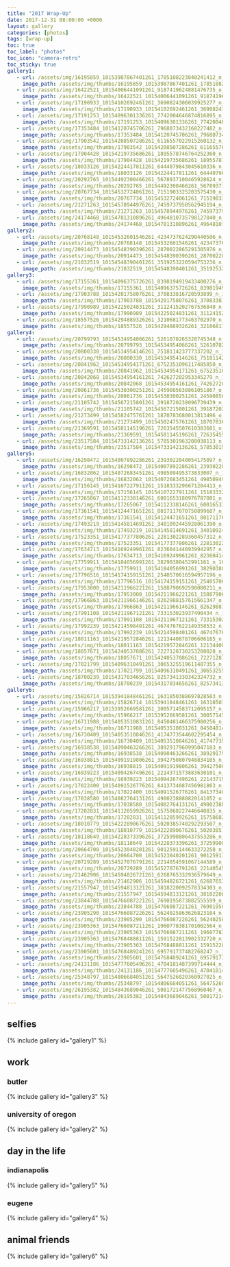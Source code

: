 ```yaml
---
title: "2017 Wrap-Up"
date: 2017-12-31 08:00:00 +0000
layout: gallery
categories: [photos]
tags: [wrap-up]
toc: true
toc_label: "photos"
toc_icon: "camera-retro"
toc_sticky: true
gallery1:
   - url: /assets/img/16195859_10153987867401261_1785108223840241412_n_10153987867401261.jpg
     image_path: /assets/img/thumbs/16195859_10153987867401261_1785108223840241412_n_10153987867401261.png
   - url: /assets/img/16422521_10154006441091261_9187419624881476735_o_10154006441091261.jpg
     image_path: /assets/img/thumbs/16422521_10154006441091261_9187419624881476735_o_10154006441091261.png
   - url: /assets/img/17190933_10154102692461261_3690824306039925277_n_10154102692461261.jpg
     image_path: /assets/img/thumbs/17190933_10154102692461261_3690824306039925277_n_10154102692461261.png
   - url: /assets/img/17191253_10154096301336261_7742004646874816895_n_10154096301336261.jpg
     image_path: /assets/img/thumbs/17191253_10154096301336261_7742004646874816895_n_10154096301336261.png
   - url: /assets/img/17353484_10154120745706261_7968073432168227482_n_10154120745706261.jpg
     image_path: /assets/img/thumbs/17353484_10154120745706261_7968073432168227482_n_10154120745706261.png
   - url: /assets/img/17903542_10154208507286261_6116557022915260132_n_10154208507286261.jpg
     image_path: /assets/img/thumbs/17903542_10154208507286261_6116557022915260132_n_10154208507286261.png
   - url: /assets/img/17904428_10154219735686261_1895578746764252360_n_10154219735686261.jpg
     image_path: /assets/img/thumbs/17904428_10154219735686261_1895578746764252360_n_10154219735686261.png
   - url: /assets/img/18033126_10154224417811261_6444079843045610336_n_10154224417811261.jpg
     image_path: /assets/img/thumbs/18033126_10154224417811261_6444079843045610336_n_10154224417811261.png
   - url: /assets/img/20292765_10154492300466261_5678937100465928624_n_10154492300466261.jpg
     image_path: /assets/img/thumbs/20292765_10154492300466261_5678937100465928624_n_10154492300466261.png
   - url: /assets/img/20767734_10154532724061261_7151903325203575430_n_10154532724061261.jpg
     image_path: /assets/img/thumbs/20767734_10154532724061261_7151903325203575430_n_10154532724061261.png
   - url: /assets/img/21271263_10154578944976261_7459737950562945194_n_10154578944976261.jpg
     image_path: /assets/img/thumbs/21271263_10154578944976261_7459737950562945194_n_10154578944976261.png
   - url: /assets/img/24174468_10154781310896261_4964810735798127840_n_10154781310896261.jpg
     image_path: /assets/img/thumbs/24174468_10154781310896261_4964810735798127840_n_10154781310896261.png
gallery2:
   - url: /assets/img/20768148_10154532601546261_4234737624290440506_n_10154532601546261.jpg
     image_path: /assets/img/thumbs/20768148_10154532601546261_4234737624290440506_n_10154532601546261.png
   - url: /assets/img/20914473_10154548390396261_2870022865291305976_n_10154548390396261.jpg
     image_path: /assets/img/thumbs/20914473_10154548390396261_2870022865291305976_n_10154548390396261.png
   - url: /assets/img/21032519_10154548390401261_3519253220594753236_n_10154548390401261.jpg
     image_path: /assets/img/thumbs/21032519_10154548390401261_3519253220594753236_n_10154548390401261.png
gallery3:
   - url: /assets/img/17155361_10154096375726261_8398194919433400276_n_10154096375726261.jpg
     image_path: /assets/img/thumbs/17155361_10154096375726261_8398194919433400276_n_10154096375726261.png
   - url: /assets/img/17903788_10154201758076261_370833816720593899_n_10154201758076261.jpg
     image_path: /assets/img/thumbs/17903788_10154201758076261_370833816720593899_n_10154201758076261.png
   - url: /assets/img/17990989_10154225024831261_3112415202767536840_n_10154225024831261.jpg
     image_path: /assets/img/thumbs/17990989_10154225024831261_3112415202767536840_n_10154225024831261.png
   - url: /assets/img/18557526_10154294889326261_3210681773463702970_n_10154294889326261.jpg
     image_path: /assets/img/thumbs/18557526_10154294889326261_3210681773463702970_n_10154294889326261.png
gallery4:
   - url: /assets/img/20799793_10154534954066261_5261078265328745348_n_10154534954066261.jpg
     image_path: /assets/img/thumbs/20799793_10154534954066261_5261078265328745348_n_10154534954066261.png
   - url: /assets/img/20800330_10154534954146261_751811423777337202_n_10154534954146261.jpg
     image_path: /assets/img/thumbs/20800330_10154534954146261_751811423777337202_n_10154534954146261.png
   - url: /assets/img/20841962_10154534954171261_6752351096117485850_n_10154534954171261.jpg
     image_path: /assets/img/thumbs/20841962_10154534954171261_6752351096117485850_n_10154534954171261.png
   - url: /assets/img/20842068_10154534954161261_742627202953345279_n_10154534954161261.jpg
     image_path: /assets/img/thumbs/20842068_10154534954161261_742627202953345279_n_10154534954161261.png
   - url: /assets/img/20861736_10154530300251261_2459085638861051867_o_10154530300251261.jpg
     image_path: /assets/img/thumbs/20861736_10154530300251261_2459085638861051867_o_10154530300251261.png
   - url: /assets/img/21105742_10154567215801261_3918720238096739439_n_10154567215801261.jpg
     image_path: /assets/img/thumbs/21105742_10154567215801261_3918720238096739439_n_10154567215801261.png
   - url: /assets/img/21273499_10154582475761261_1870783680013813496_o_10154582475761261.jpg
     image_path: /assets/img/thumbs/21273499_10154582475761261_1870783680013813496_o_10154582475761261.png
   - url: /assets/img/21369591_10154581145196261_7263545507610383601_n_10154581145196261.jpg
     image_path: /assets/img/thumbs/21369591_10154581145196261_7263545507610383601_n_10154581145196261.png
   - url: /assets/img/23517584_10154733142136261_5785301963208038113_n_10154733142136261.jpg
     image_path: /assets/img/thumbs/23517584_10154733142136261_5785301963208038113_n_10154733142136261.png
gallery5:
   - url: /assets/img/16298472_10154007892286261_2393022040054175097_n_10154007892286261.jpg
     image_path: /assets/img/thumbs/16298472_10154007892286261_2393022040054175097_n_10154007892286261.png
   - url: /assets/img/16832062_10154072683451261_498509495373833007_n_10154072683451261.jpg
     image_path: /assets/img/thumbs/16832062_10154072683451261_498509495373833007_n_10154072683451261.png
   - url: /assets/img/17156145_10154107227911261_1518333296671204413_n_10154107227911261.jpg
     image_path: /assets/img/thumbs/17156145_10154107227911261_1518333296671204413_n_10154107227911261.png
   - url: /assets/img/17265067_10154112338146261_6001653180976787001_n_10154112338146261.jpg
     image_path: /assets/img/thumbs/17265067_10154112338146261_6001653180976787001_n_10154112338146261.png
   - url: /assets/img/17361541_10154124471651261_8017117070750899607_n_10154124471651261.jpg
     image_path: /assets/img/thumbs/17361541_10154124471651261_8017117070750899607_n_10154124471651261.png
   - url: /assets/img/17493219_10154145814691261_3401092445928061390_o_10154145814691261.jpg
     image_path: /assets/img/thumbs/17493219_10154145814691261_3401092445928061390_o_10154145814691261.png
   - url: /assets/img/17523351_10154177377806261_2281302289360457312_n_10154177377806261.jpg
     image_path: /assets/img/thumbs/17523351_10154177377806261_2281302289360457312_n_10154177377806261.png
   - url: /assets/img/17634713_10154169249961261_8236041440939942957_n_10154169249961261.jpg
     image_path: /assets/img/thumbs/17634713_10154169249961261_8236041440939942957_n_10154169249961261.png
   - url: /assets/img/17759911_10154184056991261_38290380452991161_n_10154184056991261.jpg
     image_path: /assets/img/thumbs/17759911_10154184056991261_38290380452991161_n_10154184056991261.png
   - url: /assets/img/17796516_10154174159151261_2540570616594957196_n_10154174159151261.jpg
     image_path: /assets/img/thumbs/17796516_10154174159151261_2540570616594957196_n_10154174159151261.png
   - url: /assets/img/17953000_10154211966221261_1588790692590080211_n_10154211966221261.jpg
     image_path: /assets/img/thumbs/17953000_10154211966221261_1588790692590080211_n_10154211966221261.png
   - url: /assets/img/17966863_10154211966146261_8262988157615661347_o_10154211966146261.jpg
     image_path: /assets/img/thumbs/17966863_10154211966146261_8262988157615661347_o_10154211966146261.png
   - url: /assets/img/17991108_10154211967121261_733153023937490434_n_10154211967121261.jpg
     image_path: /assets/img/thumbs/17991108_10154211967121261_733153023937490434_n_10154211967121261.png
   - url: /assets/img/17992239_10154214598401261_4674767622149358532_n_10154214598401261.jpg
     image_path: /assets/img/thumbs/17992239_10154214598401261_4674767622149358532_n_10154214598401261.png
   - url: /assets/img/18011163_10154219572846261_1213440878706606185_n_10154219572846261.jpg
     image_path: /assets/img/thumbs/18011163_10154219572846261_1213440878706606185_n_10154219572846261.png
   - url: /assets/img/18057671_10154240537086261_7227128730253200028_n_10154240537086261.jpg
     image_path: /assets/img/thumbs/18057671_10154240537086261_7227128730253200028_n_10154240537086261.png
   - url: /assets/img/17021799_10154096310491261_3065325519611487355_n_10154096310491261.jpg
     image_path: /assets/img/thumbs/17021799_10154096310491261_3065325519611487355_n_10154096310491261.png
   - url: /assets/img/18700239_10154317034656261_8257341330342324732_n_10154317034656261.jpg
     image_path: /assets/img/thumbs/18700239_10154317034656261_8257341330342324732_n_10154317034656261.png
gallery6:
   - url: /assets/img/15826714_10153941848461261_1631850388697828503_n_10153941848461261.jpg
     image_path: /assets/img/thumbs/15826714_10153941848461261_1631850388697828503_n_10153941848461261.png
   - url: /assets/img/15966217_10153952669581261_3005714583712095157_n_10153952669581261.jpg
     image_path: /assets/img/thumbs/15966217_10153952669581261_3005714583712095157_n_10153952669581261.png
   - url: /assets/img/16711988_10154053510831261_8450481466375980256_n_10154053510831261.jpg
     image_path: /assets/img/thumbs/16711988_10154053510831261_8450481466375980256_n_10154053510831261.png
   - url: /assets/img/16730409_10154053510846261_4174773544602295454_n_10154053510846261.jpg
     image_path: /assets/img/thumbs/16730409_10154053510846261_4174773544602295454_n_10154053510846261.png
   - url: /assets/img/16938538_10154090463266261_3892917960995047183_n_10154090463266261.jpg
     image_path: /assets/img/thumbs/16938538_10154090463266261_3892917960995047183_n_10154090463266261.png
   - url: /assets/img/16938815_10154091919806261_3942750807948834105_n_10154091919806261.jpg
     image_path: /assets/img/thumbs/16938815_10154091919806261_3942750807948834105_n_10154091919806261.png
   - url: /assets/img/16939223_10154094267496261_2214371573883630101_n_10154094267496261.jpg
     image_path: /assets/img/thumbs/16939223_10154094267496261_2214371573883630101_n_10154094267496261.png
   - url: /assets/img/17022400_10154091526776261_8413734087456981863_n_10154091526776261.jpg
     image_path: /assets/img/thumbs/17022400_10154091526776261_8413734087456981863_n_10154091526776261.png
   - url: /assets/img/17038580_10154082764131261_4900238880820141052_o_10154082764131261.jpg
     image_path: /assets/img/thumbs/17038580_10154082764131261_4900238880820141052_o_10154082764131261.png
   - url: /assets/img/17202831_10154112059926261_1575868227446640835_n_10154112059926261.jpg
     image_path: /assets/img/thumbs/17202831_10154112059926261_1575868227446640835_n_10154112059926261.png
   - url: /assets/img/18010779_10154222890676261_5020385740292293507_n_10154222890676261.jpg
     image_path: /assets/img/thumbs/18010779_10154222890676261_5020385740292293507_n_10154222890676261.png
   - url: /assets/img/18118649_10154228373396261_3725990806437553286_n_10154228373396261.jpg
     image_path: /assets/img/thumbs/18118649_10154228373396261_3725990806437553286_n_10154228373396261.png
   - url: /assets/img/20664700_10154523040201261_9012591144633272258_n_10154523040201261.jpg
     image_path: /assets/img/thumbs/20664700_10154523040201261_9012591144633272258_n_10154523040201261.png
   - url: /assets/img/20729289_10154527076791261_2214054591067144589_n_10154527076791261.jpg
     image_path: /assets/img/thumbs/20729289_10154527076791261_2214054591067144589_n_10154527076791261.png
   - url: /assets/img/21462906_10154594826721261_6268765332936579649_n_10154594826721261.jpg
     image_path: /assets/img/thumbs/21462906_10154594826721261_6268765332936579649_n_10154594826721261.png
   - url: /assets/img/21557947_10154594813121261_3818220092578334303_n_10154594813121261.jpg
     image_path: /assets/img/thumbs/21557947_10154594813121261_3818220092578334303_n_10154594813121261.png
   - url: /assets/img/23844788_10154766087221261_7690195873882555599_n_10154766087221261.jpg
     image_path: /assets/img/thumbs/23844788_10154766087221261_7690195873882555599_n_10154766087221261.png
   - url: /assets/img/23905290_10154766087226261_5624025863626823104_n_10154766087226261.jpg
     image_path: /assets/img/thumbs/23905290_10154766087226261_5624025863626823104_n_10154766087226261.png
   - url: /assets/img/23905363_10154766087211261_1960778381701002564_n_10154766087211261.jpg
     image_path: /assets/img/thumbs/23905363_10154766087211261_1960778381701002564_n_10154766087211261.png
   - url: /assets/img/23905363_10154768488811261_1591522813902332720_n_10154768488811261.jpg
     image_path: /assets/img/thumbs/23905363_10154768488811261_1591522813902332720_n_10154768488811261.png
   - url: /assets/img/23905601_10154768489241261_695791737482768247_n_10154768489241261.jpg
     image_path: /assets/img/thumbs/23905601_10154768489241261_695791737482768247_n_10154768489241261.png
   - url: /assets/img/24131186_10154777605496261_4704181487399714444_n_10154777605496261.jpg
     image_path: /assets/img/thumbs/24131186_10154777605496261_4704181487399714444_n_10154777605496261.png
   - url: /assets/img/25348797_10154806684051261_5647526020360927025_n_10154806684051261.jpg
     image_path: /assets/img/thumbs/25348797_10154806684051261_5647526020360927025_n_10154806684051261.png
   - url: /assets/img/26195382_10154843689046261_5081721477568960467_n_10154843689046261.jpg
     image_path: /assets/img/thumbs/26195382_10154843689046261_5081721477568960467_n_10154843689046261.png
---
```

## selfies

{% include gallery id="gallery1" %}

## work

### butler

{% include gallery id="gallery3" %}

### university of oregon

{% include gallery id="gallery2" %}

## day in the life

### indianapolis

{% include gallery id="gallery5" %}

### eugene

{% include gallery id="gallery4" %}

## animal friends

{% include gallery id="gallery6" %}
